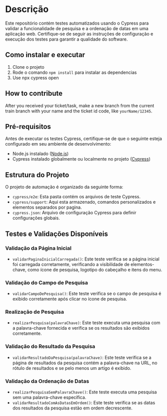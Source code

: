 # Descrição
Este repositório contém testes automatizados usando o Cypress para validar a funcionalidade de pesquisa e a ordenação de datas em uma aplicação web. Certifique-se de seguir as instruções de configuração e execução dos testes para garantir a qualidade do software.

## Como instalar e executar
1. Clone o projeto
2. Rode o comando `npm install` para instalar as dependencias
3. Use npx cypress open 

## How to contribute
After you received your ticket/task, make a new branch from the current train branch with your name and the ticket id code, like `yourName/12345`.

## Pré-requisitos
Antes de executar os testes Cypress, certifique-se de que o seguinte esteja configurado em seu ambiente de desenvolvimento:

- Node.js instalado ([Node.js](https://nodejs.org/))
- Cypress instalado globalmente ou localmente no projeto ([Cypress](https://www.cypress.io/))

## Estrutura do Projeto
O projeto de automação é organizado da seguinte forma:

- `cypress/e2e`: Esta pasta contém os arquivos de teste Cypress.
- `cypress/support`: Aqui esta armazenado, comandos personalizados e elementos separados por pagina.
- `cypress.json`: Arquivo de configuração Cypress para definir configurações globais.

## Testes e Validações Disponíveis

### Validação da Página Inicial
- `validarPaginaInicialCarregada()`: Este teste verifica se a página inicial foi carregada corretamente, verificando a visibilidade de elementos-chave, como ícone de pesquisa, logotipo do cabeçalho e itens do menu.

### Validação do Campo de Pesquisa
- `validarCampoDePesquisa()`: Este teste verifica se o campo de pesquisa é exibido corretamente após clicar no ícone de pesquisa.

### Realização de Pesquisa
- `realizarPesquisa(palavraChave)`: Este teste executa uma pesquisa com a palavra-chave fornecida e verifica se os resultados são exibidos corretamente.

### Validação do Resultado da Pesquisa
- `validarResultadoDaPesquisa(palavraChave)`: Este teste verifica se a página de resultados da pesquisa contém a palavra-chave na URL, no rótulo de resultados e se pelo menos um artigo é exibido.

### Validação da Ordenação de Datas
- `realizarPesquisaSemPalavraChave()`: Este teste executa uma pesquisa sem uma palavra-chave específica.
- `validarResultadoComAsDatasEmOrdem()`: Este teste verifica se as datas dos resultados da pesquisa estão em ordem decrescente.

